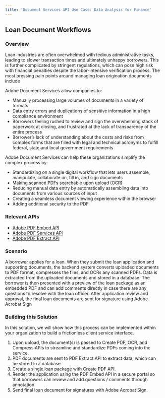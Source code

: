 ```yaml
---
title: 'Document Services API Use Case: Data Analysis for Finance'
---
```


## Loan Document Workflows

### Overview

Loan industries are often overwhelmed with tedious administrative tasks, leading to slower transaction times and ultimately unhappy borrowers. This is further complicated by stringent regulations, which can pose high risk with financial penalties despite the labor-intensive verification process. The most pressing pain points around managing loan origination documents include


Adobe Document Services allow companies to:

* Manually processing large volumes of documents in a variety of formats.
* Data entry errors and duplications of sensitive information in a high compliance environment
* Borrowers feeling rushed to review and sign the overwhelming stack of paperwork at closing, and frustrated at the lack of transparency of the entire process
* Borrower’s lack of understanding about the costs and risks from complex forms that are filled with legal and technical acronyms to fulfill federal, state and local government requirements

Adobe Document Services can help these organizations simplify the complex process by:

* Standardizing on a single digital workflow that lets users assemble, manipulate, collaborate on, fill in, and sign documents
* Making scanned PDFs searchable upon upload (OCR)
* Reducing manual data entry by automatically assembling data into documents from various sources of input
* Creating a seamless document viewing experience within the browser
* Adding additional security to the PDF


### Relevant APIs

* [Adobe PDF Embed API](/src/pages/apis/pdf-embed.md)
* [Adobe PDF Services API](/src/pages/apis/pdf-services.md)
* [Adobe PDF Extract API](/src/pages/apis/pdf-extract.md)


###  Scenario

A borrower applies for a loan. When they submit the loan application and supporting documents, the backend system converts uploaded documents to PDF format, compresses the files, and OCRs any scanned PDFs. Data is extracted from the uploaded documents and stored in a database. The borrower is then presented with a preview of the loan package as an embedded PDF and can add comments directly in case there are any questions to resolve with the loan officer. After application review and approval, the final loan documents are sent for signature using Adobe Acrobat Sign


### Building this Solution

In this solution, we will show how this process can be implemented within your organization to build a frictionless client service interface.

1. Upon upload, the document(s) is passed to Create PDF, OCR, and Compress APIs to streamline and standardize PDFs coming into the service.
2. PDF documents are sent to PDF Extract API to extract data, which can be stored in a database.
3. Create a single loan package with Create PDF API.
4. Render the application using the PDF Embed API in a secure portal so that borrowers can review and add questions / comments through annotation.
5. Send final loan document for signatures with Adobe Acrobat Sign.